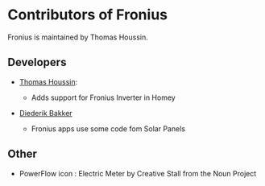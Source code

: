 Contributors of Fronius
===========================
Fronius is maintained by Thomas Houssin.

Developers
----------
* [Thomas Houssin](https://github.com/ThomasHoussin):
   * Adds support for Fronius Inverter in Homey

* [Diederik Bakker](https://github.com/DiedB)
   * Fronius apps use some code fom Solar Panels 
   
Other
----------
* PowerFlow icon : Electric Meter by Creative Stall from the Noun Project
